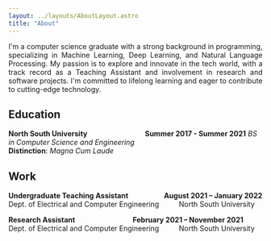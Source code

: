 ```yaml
---
layout: ../layouts/AboutLayout.astro
title: "About"
---
```


<p style='text-align: justify;'>
I'm a computer science graduate with a strong background in programming, specializing in Machine Learning, Deep Learning, and Natural Language Processing. My passion is to explore and innovate in the tech world, with a track record as a Teaching Assistant and involvement in research and software projects. I'm committed to lifelong learning and eager to contribute to cutting-edge technology.
</p>

## Education

**North South University** &nbsp;&nbsp;&nbsp;&nbsp;&nbsp;&nbsp;&nbsp;&nbsp;&nbsp;&nbsp;&nbsp;&nbsp;&nbsp;&nbsp;&nbsp;&nbsp;&nbsp;&nbsp;&nbsp;&nbsp;&nbsp;&nbsp;&nbsp;&nbsp;&nbsp;&nbsp;&nbsp;
**Summer 2017 - Summer 2021**
_BS in Computer Science and Engineering_  
**Distinction**: _Magna Cum Laude_

## Work

**Undergraduate Teaching Assistant** &nbsp;&nbsp;&nbsp;&nbsp;&nbsp;&nbsp;&nbsp;&nbsp;&nbsp;&nbsp;&nbsp;&nbsp;&nbsp;&nbsp;&nbsp;&nbsp;
**August 2021 – January 2022**
Dept. of Electrical and Computer Engineering &nbsp;&nbsp;&nbsp;&nbsp;&nbsp;&nbsp;&nbsp;&nbsp; North South University

**Research Assistant** &nbsp;&nbsp;&nbsp;&nbsp;&nbsp;&nbsp;&nbsp;&nbsp;&nbsp;&nbsp;&nbsp;&nbsp;&nbsp;&nbsp;&nbsp;&nbsp;&nbsp;&nbsp;&nbsp;&nbsp;&nbsp;&nbsp;&nbsp;&nbsp;&nbsp;&nbsp;&nbsp;
**February 2021 – November 2021**  
Dept. of Electrical and Computer Engineering &nbsp;&nbsp;&nbsp;&nbsp;&nbsp;&nbsp;&nbsp;&nbsp; North South University
